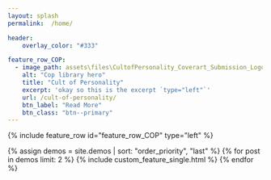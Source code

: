 ```yaml
---
layout: splash
permalink:  /home/

header:
    overlay_color: "#333"

feature_row_COP:
  - image_path: assets\files\CultofPersonality_Coverart_Submission_Logo.jpg
    alt: "Cop library hero"
    title: "Cult of Personality"
    excerpt: 'okay so this is the excerpt `type="left"`'
    url: /cult-of-personality/
    btn_label: "Read More"
    btn_class: "btn--primary"
---
```


{% include feature_row id="feature_row_COP" type="left" %}

<div class="feature__wrapper">
<!-- sort them manually because github is 3.9 and sorting is 4 -->
{% assign demos = site.demos | sort: "order_priority", "last" %}
<!-- iterate over the first two items-->
{% for post in demos limit: 2 %}
    {% include custom_feature_single.html %}
{% endfor %}
<!-- TODO insert the go look at everything button -->
</div>